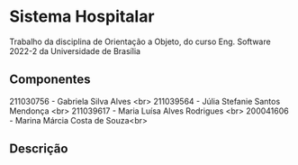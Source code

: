 # Sistema Hospitalar
Trabalho da disciplina de Orientação a Objeto, do curso Eng. Software 2022-2 da Universidade de Brasília

## Componentes
211030756 - Gabriela Silva Alves <br\>
211039564 - Júlia Stefanie Santos Mendonça <br\>
211039617 - Maria Luísa Alves Rodrigues <br\>
200041606 - Marina Márcia Costa de Souza<br\>

## Descrição

